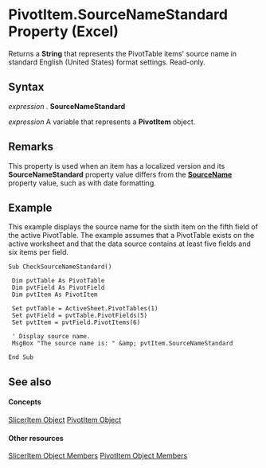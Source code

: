 
# PivotItem.SourceNameStandard Property (Excel)

Returns a  **String** that represents the PivotTable items' source name in standard English (United States) format settings. Read-only.


## Syntax

 _expression_ . **SourceNameStandard**

 _expression_ A variable that represents a **PivotItem** object.


## Remarks

This property is used when an item has a localized version and its  **SourceNameStandard** property value differs from the **[SourceName](9222dcaf-fb60-45c1-a230-4eb7201e1c2a.md)** property value, such as with date formatting.


## Example

This example displays the source name for the sixth item on the fifth field of the active PivotTable. The example assumes that a PivotTable exists on the active worksheet and that the data source contains at least five fields and six items per field.


```
Sub CheckSourceNameStandard() 
 
 Dim pvtTable As PivotTable 
 Dim pvtField As PivotField 
 Dim pvtItem As PivotItem 
 
 Set pvtTable = ActiveSheet.PivotTables(1) 
 Set pvtField = pvtTable.PivotFields(5) 
 Set pvtItem = pvtField.PivotItems(6) 
 
 ' Display source name. 
 MsgBox "The source name is: " &amp; pvtItem.SourceNameStandard 
 
End Sub
```


## See also


#### Concepts


[SlicerItem Object](cb93cd82-fc3a-f6b7-ae64-db6312db649d.md)
[PivotItem Object](5829a1d9-0924-9ce8-1120-229e4595285a.md)
#### Other resources


[SlicerItem Object Members](d42e8409-41e9-f632-3b46-fc40160eb66f.md)
[PivotItem Object Members](dde86683-8c89-2484-cdd0-8c3db0c06f45.md)

